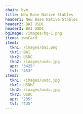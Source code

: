 ```yaml
---
chain: bvm
title: New Base Native Stables
header1: New Base Native Stables
header2: BAI USDC
header3: BAI USDC
bgImage: /images/bg-1.png
items: twoCard
item1:
  tkn1: /images/bai.png
  tkr1: BAI
  tkr2: USDC
  tkn2: /images/usdc.jpg
  apr: "3425"
  tvl: "453"
item2:
  tkn1: /images/usdc.jpg
  tkr1: USDbC
  tkn2: /images/usdc.jpg
  tkr2: USDC
  apr: "235"
  tvl: "435"
---
```

